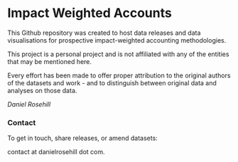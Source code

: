 # Impact Weighted Accounts

This Github repository was created to host data releases and data visualisations for prospective impact-weighted accounting methodologies.

This project is a personal project and is not affiliated with any of the entities that may be mentioned here. 

Every effort has been made to offer proper attribution to the original authors of the datasets and work - and to distinguish between original data and analyses on those data. 

*Daniel Rosehill*

### Contact

To get in touch, share releases, or amend datasets:

contact at danielrosehill dot com.
